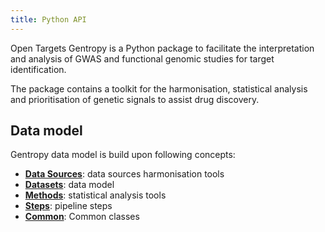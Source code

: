 ```yaml
---
title: Python API
---
```


Open Targets Gentropy is a Python package to facilitate the interpretation and analysis of GWAS and functional genomic studies for target identification.

The package contains a toolkit for the harmonisation, statistical analysis and prioritisation of genetic signals to assist drug discovery.

## Data model

Gentropy data model is build upon following concepts:

- [**Data Sources**](datasources/_datasources.md): data sources harmonisation tools
- [**Datasets**](datasets/_datasets.md): data model
- [**Methods**](methods/_methods.md): statistical analysis tools
- [**Steps**](steps/_steps.md): pipeline steps
- [**Common**](common/_common.md): Common classes
